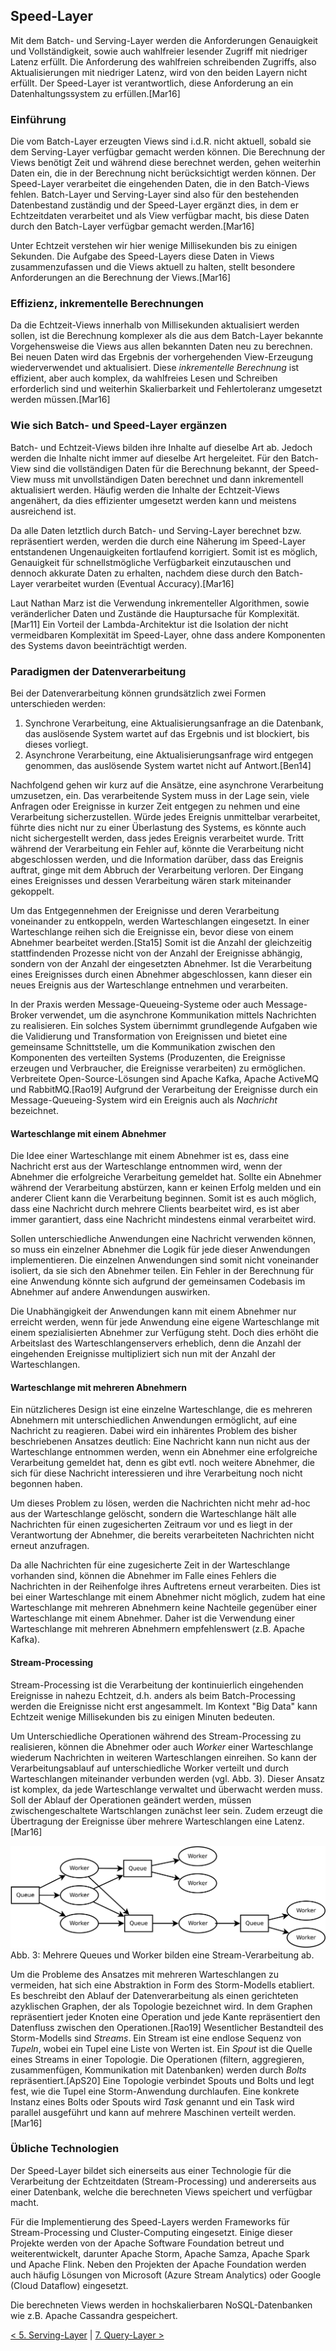## Speed-Layer
Mit dem Batch- und Serving-Layer werden die Anforderungen Genauigkeit und Vollständigkeit, sowie auch wahlfreier lesender Zugriff mit niedriger Latenz erfüllt. Die Anforderung des wahlfreien schreibenden Zugriffs, also Aktualisierungen mit niedriger Latenz, wird von den beiden Layern nicht erfüllt. Der Speed-Layer ist verantwortlich, diese Anforderung an ein Datenhaltungssystem zu erfüllen.[Mar16]

### Einführung
Die vom Batch-Layer erzeugten Views sind i.d.R. nicht aktuell, sobald sie dem Serving-Layer verfügbar gemacht werden können. Die Berechnung der Views benötigt Zeit und während diese berechnet werden, gehen weiterhin Daten ein, die in der Berechnung nicht berücksichtigt werden können. Der Speed-Layer verarbeitet die eingehenden Daten, die in den Batch-Views fehlen. Batch-Layer und Serving-Layer sind also für den bestehenden Datenbestand zuständig und der Speed-Layer ergänzt dies, in dem er Echtzeitdaten verarbeitet und als View verfügbar macht, bis diese Daten durch den Batch-Layer verfügbar gemacht werden.[Mar16]

Unter Echtzeit verstehen wir hier wenige Millisekunden bis zu einigen Sekunden. Die Aufgabe des Speed-Layers diese Daten in Views zusammenzufassen und die Views aktuell zu halten, stellt besondere Anforderungen an die Berechnung der Views.[Mar16]

### Effizienz, inkrementelle Berechnungen
Da die Echtzeit-Views innerhalb von Millisekunden aktualisiert werden sollen, ist die Berechnung komplexer als die aus dem Batch-Layer bekannte Vorgehensweise die Views aus allen bekannten Daten neu zu berechnen.
Bei neuen Daten wird das Ergebnis der vorhergehenden View-Erzeugung wiederverwendet und aktualisiert. Diese _inkrementelle Berechnung_ ist effizient, aber auch komplex, da wahlfreies Lesen und Schreiben erforderlich sind und weiterhin Skalierbarkeit und Fehlertoleranz umgesetzt werden müssen.[Mar16]

### Wie sich Batch- und Speed-Layer ergänzen
Batch- und Echtzeit-Views bilden ihre Inhalte auf dieselbe Art ab. Jedoch werden die Inhalte nicht immer auf dieselbe Art hergeleitet. Für den Batch-View sind die vollständigen Daten für die Berechnung bekannt, der Speed-View muss mit unvollständigen Daten berechnet und dann inkrementell aktualisiert werden. Häufig werden die Inhalte der Echtzeit-Views angenähert, da dies effizienter umgesetzt werden kann und meistens ausreichend ist.

Da alle Daten letztlich durch Batch- und Serving-Layer berechnet bzw. repräsentiert werden, werden die durch eine Näherung im Speed-Layer entstandenen Ungenauigkeiten fortlaufend korrigiert. Somit ist es möglich, Genauigkeit für schnellstmögliche Verfügbarkeit einzutauschen und dennoch akkurate Daten zu erhalten, nachdem diese durch den Batch-Layer verarbeitet wurden (Eventual Accuracy).[Mar16]

Laut Nathan Marz ist die Verwendung inkrementeller Algorithmen, sowie veränderlicher Daten und Zustände die Hauptursache für Komplexität.[Mar11] Ein Vorteil der Lambda-Architektur ist die Isolation der nicht vermeidbaren Komplexität im Speed-Layer, ohne dass andere Komponenten des Systems davon beeinträchtigt werden.

### Paradigmen der Datenverarbeitung
Bei der Datenverarbeitung können grundsätzlich zwei Formen unterschieden werden:

1. Synchrone Verarbeitung, eine Aktualisierungsanfrage an die Datenbank, das auslösende System wartet auf das Ergebnis und ist blockiert, bis dieses vorliegt.
2. Asynchrone Verarbeitung, eine Aktualisierungsanfrage wird entgegen genommen, das auslösende System wartet nicht auf Antwort.[Ben14]

Nachfolgend gehen wir kurz auf die Ansätze, eine asynchrone Verarbeitung umzusetzen, ein. Das verarbeitende System muss in der Lage sein, viele Anfragen oder Ereignisse in kurzer Zeit entgegen zu nehmen und eine Verarbeitung sicherzustellen. Würde jedes Ereignis unmittelbar verarbeitet, führte dies nicht nur zu einer Überlastung des Systems, es könnte auch nicht sichergestellt werden, dass jedes Ereignis verarbeitet wurde. Tritt während der Verarbeitung ein Fehler auf, könnte die Verarbeitung nicht abgeschlossen werden, und die Information darüber, dass das Ereignis auftrat, ginge mit dem Abbruch der Verarbeitung verloren. Der Eingang eines Ereignisses und dessen Verarbeitung wären stark miteinander gekoppelt.

Um das Entgegennehmen der Ereignisse und deren Verarbeitung voneinander zu entkoppeln, werden Warteschlangen eingesetzt. In einer Warteschlange reihen sich die Ereignisse ein, bevor diese von einem Abnehmer bearbeitet werden.[Sta15] Somit ist die Anzahl der gleichzeitig stattfindenden Prozesse nicht von der Anzahl der Ereignisse abhängig, sondern von der Anzahl der eingesetzten Abnehmer. Ist die Verarbeitung eines Ereignisses durch einen Abnehmer abgeschlossen, kann dieser ein neues Ereignis aus der Warteschlange entnehmen und verarbeiten.

In der Praxis werden Message-Queueing-Systeme oder auch Message-Broker verwendet, um die asynchrone Kommunikation mittels Nachrichten zu realisieren. Ein solches System übernimmt grundlegende Aufgaben wie die Validierung und Transformation von Ereignissen und bietet eine gemeinsame Schnittstelle, um die Kommunikation zwischen den Komponenten des verteilten Systems (Produzenten, die Ereignisse erzeugen und Verbraucher, die Ereignisse verarbeiten) zu ermöglichen. Verbreitete Open-Source-Lösungen sind Apache Kafka, Apache ActiveMQ und RabbitMQ.[Rao19]
Aufgrund der Verarbeitung der Ereignisse durch ein Message-Queueing-System wird ein Ereignis auch als _Nachricht_ bezeichnet.

#### Warteschlange mit einem Abnehmer
Die Idee einer Warteschlange mit einem Abnehmer ist es, dass eine Nachricht erst aus der Warteschlange entnommen wird, wenn der Abnehmer die erfolgreiche Verarbeitung gemeldet hat. Sollte ein Abnehmer während der Verarbeitung abstürzen, kann er keinen Erfolg melden und ein anderer Client kann die Verarbeitung beginnen. Somit ist es auch möglich, dass eine Nachricht durch mehrere Clients bearbeitet wird, es ist aber immer garantiert, dass eine Nachricht mindestens einmal verarbeitet wird.

Sollen unterschiedliche Anwendungen eine Nachricht verwenden können, so muss ein einzelner Abnehmer die Logik für jede dieser Anwendungen implementieren. Die einzelnen Anwendungen sind somit nicht voneinander isoliert, da sie sich den Abnehmer teilen. Ein Fehler in der Berechnung für eine Anwendung könnte sich aufgrund der gemeinsamen Codebasis im Abnehmer auf andere Anwendungen auswirken.

Die Unabhängigkeit der Anwendungen kann mit einem Abnehmer nur erreicht werden, wenn für jede Anwendung eine eigene Warteschlange mit einem spezialisierten Abnehmer zur Verfügung steht. Doch dies erhöht die Arbeitslast des Warteschlangenservers erheblich, denn die Anzahl der eingehenden Ereignisse multipliziert sich nun mit der Anzahl der Warteschlangen.

#### Warteschlange mit mehreren Abnehmern
Ein nützlicheres Design ist eine einzelne Warteschlange, die es mehreren Abnehmern mit unterschiedlichen Anwendungen ermöglicht, auf eine Nachricht zu reagieren. Dabei wird ein inhärentes Problem des bisher beschriebenen Ansatzes deutlich: Eine Nachricht kann nun nicht aus der Warteschlange entnommen werden, wenn ein Abnehmer eine erfolgreiche Verarbeitung gemeldet hat, denn es gibt evtl. noch weitere Abnehmer, die sich für diese Nachricht interessieren und ihre Verarbeitung noch nicht begonnen haben.

Um dieses Problem zu lösen, werden die Nachrichten nicht mehr ad-hoc aus der Warteschlange gelöscht, sondern die Warteschlange hält alle Nachrichten für einen zugesicherten Zeitraum vor und es liegt in der Verantwortung der Abnehmer, die bereits verarbeiteten Nachrichten nicht erneut anzufragen.

Da alle Nachrichten für eine zugesicherte Zeit in der Warteschlange vorhanden sind, können die Abnehmer im Falle eines Fehlers die Nachrichten in der Reihenfolge ihres Auftretens erneut verarbeiten. Dies ist bei einer Warteschlange mit einem Abnehmer nicht möglich, zudem hat eine Warteschlange mit mehreren Abnehmern keine Nachteile gegenüber einer Warteschlange mit einem Abnehmer. Daher ist die Verwendung einer Warteschlange mit mehreren Abnehmern empfehlenswert (z.B. Apache Kafka).

#### Stream-Processing
Stream-Processing ist die Verarbeitung der kontinuierlich eingehenden Ereignisse in nahezu Echtzeit, d.h. anders als beim Batch-Processing werden die Ereignisse nicht erst angesammelt. Im Kontext "Big Data" kann Echtzeit wenige Millisekunden bis zu einigen Minuten bedeuten.

Um Unterschiedliche Operationen während des Stream-Processing zu realisieren, können die Abnehmer oder auch _Worker_ einer Warteschlange wiederum Nachrichten in weiteren Warteschlangen einreihen. So kann der Verarbeitungsablauf auf unterschiedliche Worker verteilt und durch Warteschlangen miteinander verbunden werden (vgl. Abb. 3). Dieser Ansatz ist komplex, da jede Warteschlange verwaltet und überwacht werden muss. Soll der Ablauf der Operationen geändert werden, müssen zwischengeschaltete Wartschlangen zunächst leer sein. Zudem erzeugt die Übertragung der Ereignisse über mehrere Warteschlangen eine Latenz.[Mar16]

![Mehrere Queues und Worker bilden eine Stream-Verarbeitung ab](img/queue_worker.svg)
Abb. 3: Mehrere Queues und Worker bilden eine Stream-Verarbeitung ab.

Um die Probleme des Ansatzes mit mehreren Warteschlangen zu vermeiden, hat sich eine Abstraktion in Form des Storm-Modells etabliert. Es beschreibt den Ablauf der Datenverarbeitung als einen gerichteten azyklischen Graphen, der als Topologie bezeichnet wird. In dem Graphen repräsentiert jeder Knoten eine Operation und jede Kante repräsentiert den Datenfluss zwischen den Operationen.[Rao19] Wesentlicher Bestandteil des Storm-Modells sind _Streams_. Ein Stream ist eine endlose Sequenz von _Tupeln_, wobei ein Tupel eine Liste von Werten ist. Ein _Spout_ ist die Quelle eines Streams in einer Topologie. Die Operationen (filtern, aggregieren, zusammenfügen, Kommunikation mit Datenbanken) werden durch _Bolts_ repräsentiert.[ApS20] Eine Topologie verbindet Spouts und Bolts und legt fest, wie die Tupel eine Storm-Anwendung durchlaufen. Eine konkrete Instanz eines Bolts oder Spouts wird _Task_ genannt und ein Task wird parallel ausgeführt und kann auf mehrere Maschinen verteilt werden.[Mar16]

### Übliche Technologien
Der Speed-Layer bildet sich einerseits aus einer Technologie für die Verarbeitung der Echtzeitdaten (Stream-Processing) und andererseits aus einer Datenbank, welche die berechneten Views speichert und verfügbar macht.

Für die Implementierung des Speed-Layers werden Frameworks für Stream-Processing und Cluster-Computing eingesetzt. Einige dieser Projekte werden von der Apache Software Foundation betreut und weiterentwickelt, darunter Apache Storm, Apache Samza, Apache Spark und Apache Flink. Neben den Projekten der Apache Foundation werden auch häufig Lösungen von Microsoft (Azure Stream Analytics) oder Google (Cloud Dataflow) eingesetzt.

Die berechneten Views werden in hochskalierbaren NoSQL-Datenbanken wie z.B. Apache Cassandra gespeichert.

[< 5. Serving-Layer](5_Serving_Layer.md) | [7. Query-Layer >](7_Query_Layer.md)